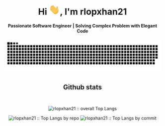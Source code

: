 <div align="center">
<h1 align="center">Hi <img width="35" src="https://github.com/1999AZZAR/1999AZZAR/blob/main/resources/img/waving.gif">, I'm rlopxhan21</h1>
<h4 align="center">Passionate Software Engineer | Solving Complex Problem with Elegant Code</h4>
</div>

<div align="center">
<img  src="https://github.com/1999AZZAR/1999AZZAR/blob/main/resources/img/grid-snake.svg" alt="snake" />
</div>
  
<h2 align="center"> Github stats </h2>
<br/>
<p align="center">
<img src="https://github-readme-stats.vercel.app/api/top-langs/?username=rlopxhan21&langs_count=6&theme=gruvbox&layout=compact&hide_border=true"
alt="rlopxhan21 :: overall Top Langs " />
</p>
<p align="center">
<img width="45%" src="https://github-profile-summary-cards.vercel.app/api/cards/repos-per-language?username=rlopxhan21&theme=gruvbox&layout=compact&hide_border=true"
alt="rlopxhan21 :: Top Langs by repo" />
<img width="45%" src="https://github-profile-summary-cards.vercel.app/api/cards/most-commit-language?username=rlopxhan21&theme=gruvbox&layout=compact&hide_border=true"
alt="rlopxhan21 :: Top Langs by commit" />
</p>
